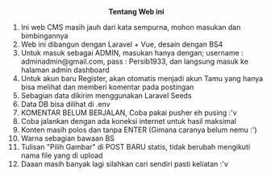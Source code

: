 <b><p align="center"> Tentang Web ini </p></b>

<ol>
  <li> Ini web CMS masih jauh dari kata sempurna, mohon masukan dan bimbingannya </li>
  <li> Web ini dibangun dengan Laravel + Vue, desain dengan BS4 </li>
  <li> Untuk masuk sebagai ADMIN, masukan hanya dengan; username : adminadmin@gmail.com, pass : Persib1933, dan langsung masuk ke halaman admin dashboard </li>
  <li> Untuk akun baru Register, akan otomatis menjadi akun Tamu yang hanya bisa melihat dan memberi komentar pada postingan </li>
  <li> Sebagian data dikirim menggunakan Laravel Seeds </li>
  <li> Data DB bisa dilihat di .env </li>
  <li> KOMENTAR BELUM BERJALAN, Coba pakai pusher eh pusing :'v </li>
  <li> Coba jalankan dengan ada koneksi internet untuk hasil maksimal </li>
  <li> Konten masih polos dan tanpa ENTER (Gimana caranya belum nemu :') </li>
  <li> Warna sebagian bawaan BS </li>
  <li> Tulisan "Pilih Gambar" di POST BARU statis, tidak berubah mengikuti nama file yang di upload </li>
  <li> Daaan masih banyak lagi silahkan cari sendiri pasti keliatan :'v </li>
</ol
